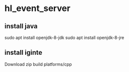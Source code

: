 # hl_event_server

## install java

sudo apt install openjdk-8-jdk
sudo apt install openjdk-8-jre

## install iginte

Download zip
build platforms/cpp

